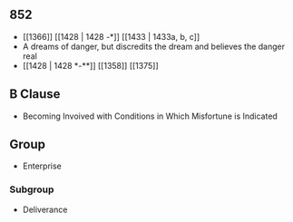 ## 852
- [[1366]] [[1428 | 1428 -*]] [[1433 | 1433a, b, c]] 
- A dreams of danger, but discredits the dream and believes the danger real
- [[1428 | 1428 *-**]] [[1358]] [[1375]] 

## B Clause
- Becoming Invoived with Conditions in Which Misfortune is Indicated

## Group
- Enterprise

### Subgroup
- Deliverance


